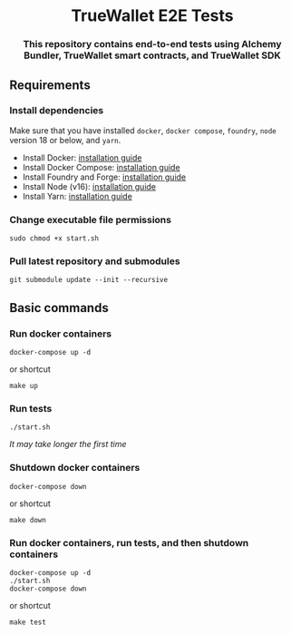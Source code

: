 # <h1 align="center"> TrueWallet E2E Tests </h1>

<h3 align="center"> This repository contains end-to-end tests using Alchemy Bundler, TrueWallet smart contracts, and TrueWallet SDK </h3>

## Requirements

### Install dependencies
Make sure that you have installed `docker`, `docker compose`, `foundry`, `node` version 18 or below, and `yarn`.

* Install Docker: [installation guide](https://docs.docker.com/engine/install/)
* Install Docker Compose: [installation guide](https://docs.docker.com/compose/install/)
* Install Foundry and Forge: [installation guide](https://book.getfoundry.sh/getting-started/installation)
* Install Node (v16): [installation guide](https://nodejs.org/en/download/package-manager)
* Install Yarn: [installation guide](https://classic.yarnpkg.com/en/docs/install)

### Change executable file permissions
```shell
sudo chmod +x start.sh
```

### Pull latest repository and submodules
```shell
git submodule update --init --recursive
```

## Basic commands

### Run docker containers
```shell
docker-compose up -d
```
or shortcut
```shell
make up
```

### Run tests
```shell
./start.sh
```
_It may take longer the first time_

### Shutdown docker containers
```shell
docker-compose down
```
or shortcut
```shell
make down
```

### Run docker containers, run tests, and then shutdown containers
```shell
docker-compose up -d
./start.sh
docker-compose down
```
or shortcut
```shell
make test
```

